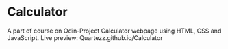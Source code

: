 # Calculator
A part of course on Odin-Project
Calculator webpage using HTML, CSS and JavaScript.
Live preview: Quartezz.github.io/Calculator
